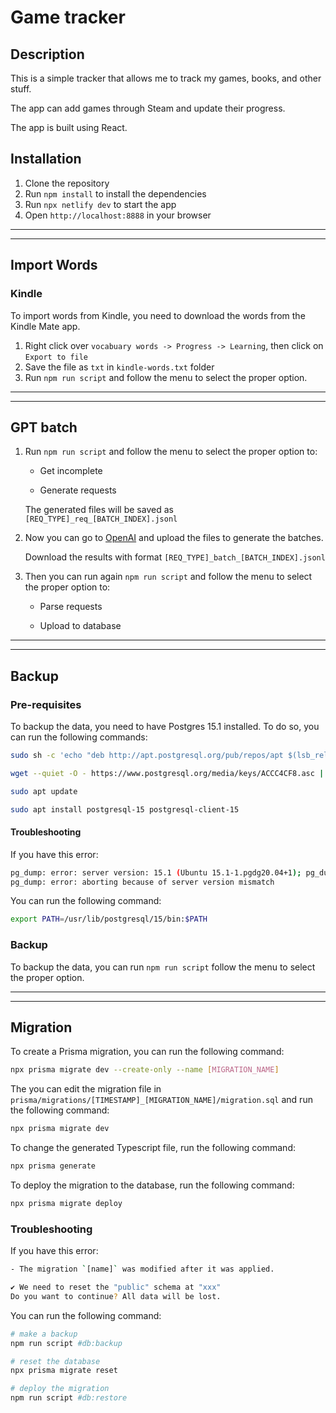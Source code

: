 # Game tracker

## Description

This is a simple tracker that allows me to track my games, books, and other stuff.

The app can add games through Steam and update their progress.

The app is built using React.

## Installation

1. Clone the repository
2. Run `npm install` to install the dependencies
3. Run `npx netlify dev` to start the app
4. Open `http://localhost:8888` in your browser

---
---

## Import Words

### Kindle

To import words from Kindle, you need to download the words from the Kindle Mate app.

1. Right click over `vocabuary words -> Progress -> Learning`, then click on `Export to file`
2. Save the file as `txt` in `kindle-words.txt` folder
3. Run `npm run script` and follow the menu to select the proper option.

---
---

## GPT batch

1. Run `npm run script` and follow the menu to select the proper option to:

    - Get incomplete

    - Generate requests

    The generated files will be saved as `[REQ_TYPE]_req_[BATCH_INDEX].jsonl`

2. Now you can go to [OpenAI](https://platform.openai.com/batches) and upload the files to generate the batches.

    Download the results with format `[REQ_TYPE]_batch_[BATCH_INDEX].jsonl`

3. Then you can run again `npm run script` and follow the menu to select the proper option to:

    - Parse requests

    - Upload to database

---
---

## Backup

### Pre-requisites

To backup the data, you need to have Postgres 15.1 installed. To do so, you can run the following commands:

```bash
sudo sh -c 'echo "deb http://apt.postgresql.org/pub/repos/apt $(lsb_release -cs)-pgdg main" > /etc/apt/sources.list.d/pgdg.list'

wget --quiet -O - https://www.postgresql.org/media/keys/ACCC4CF8.asc | sudo apt-key add -

sudo apt update

sudo apt install postgresql-15 postgresql-client-15
```

#### Troubleshooting

If you have this error:

```bash
pg_dump: error: server version: 15.1 (Ubuntu 15.1-1.pgdg20.04+1); pg_dump version: 12.19 (Ubuntu 12.19-0ubuntu0.20.04.1)
pg_dump: error: aborting because of server version mismatch
```

You can run the following command:

```bash
export PATH=/usr/lib/postgresql/15/bin:$PATH
```

### Backup

To backup the data, you can run `npm run script` follow the menu to select the proper option.

---
---

## Migration

To create a Prisma migration, you can run the following command:

```bash
npx prisma migrate dev --create-only --name [MIGRATION_NAME]
```

The you can edit the migration file in `prisma/migrations/[TIMESTAMP]_[MIGRATION_NAME]/migration.sql` and run the following command:

```bash
npx prisma migrate dev
```

To change the generated Typescript file, run the following command:

```bash
npx prisma generate
```

To deploy the migration to the database, run the following command:

```bash
npx prisma migrate deploy
```

### Troubleshooting

If you have this error:

```bash
- The migration `[name]` was modified after it was applied.

✔ We need to reset the "public" schema at "xxx"
Do you want to continue? All data will be lost.
```

You can run the following command:

```bash
# make a backup
npm run script #db:backup

# reset the database
npx prisma migrate reset

# deploy the migration
npm run script #db:restore

```
